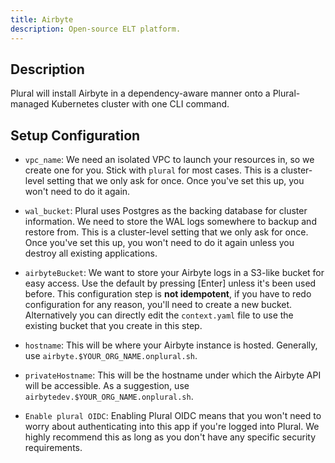 ```yaml
---
title: Airbyte
description: Open-source ELT platform.
---
```


## Description

Plural will install Airbyte in a dependency-aware manner onto a Plural-managed Kubernetes cluster with one
CLI command.

## Setup Configuration

- `vpc_name`: We need an isolated VPC to launch your resources in, so we create one for you. Stick with `plural` for
most cases. This is a cluster-level setting that we only ask for once. Once you've set this up, you won't need to do it again.

- `wal_bucket`: Plural uses Postgres as the backing database for cluster information. We need to store the WAL logs
somewhere to backup and restore from. This is a cluster-level setting that we only ask for once. Once you've set this up, you won't need to do it again unless you destroy
all existing applications.

- `airbyteBucket`: We want to store your Airbyte logs in a S3-like bucket for easy access. Use the default by pressing [Enter] unless it's
been used before. This configuration step is **not idempotent**, if you have to redo configuration
for any reason, you'll need to create a new bucket. Alternatively you can directly edit the `context.yaml` file to use
the existing bucket that you create in this step.

- `hostname`: This will be where your Airbyte instance is hosted. Generally, use `airbyte.$YOUR_ORG_NAME.onplural.sh`.

- `privateHostname`: This will be the hostname under which the Airbyte API will be accessible. As a suggestion, use `airbytedev.$YOUR_ORG_NAME.onplural.sh`.

- `Enable plural OIDC`: Enabling Plural OIDC means that you won't need to worry about authenticating into this app if you're logged into Plural. We highly recommend this
as long as you don't have any specific security requirements.
